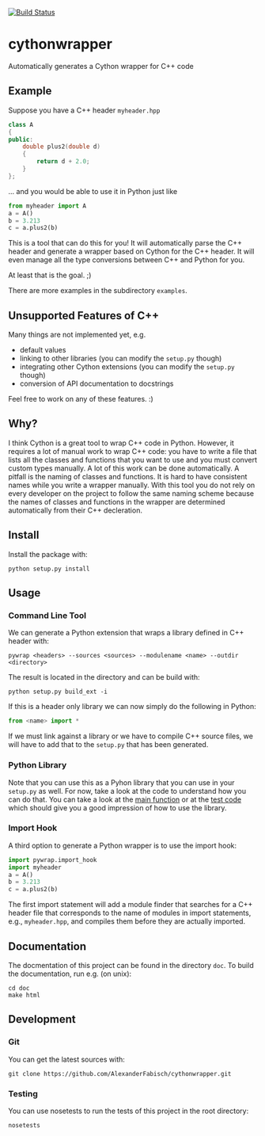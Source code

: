 [![Build Status](https://travis-ci.org/AlexanderFabisch/cythonwrapper.png?branch=master)](https://travis-ci.org/AlexanderFabisch/cythonwrapper)

# cythonwrapper

Automatically generates a Cython wrapper for C++ code

## Example

Suppose you have a C++ header `myheader.hpp`

```cpp
class A
{
public:
    double plus2(double d)
    {
        return d + 2.0;
    }
};
```

... and you would be able to use it in Python just like

```python
from myheader import A
a = A()
b = 3.213
c = a.plus2(b)
```

This is a tool that can do this for you! It will automatically parse the
C++ header and generate a wrapper based on Cython for the C++ header. It
will even manage all the type conversions between C++ and Python for you.

At least that is the goal. ;)

There are more examples in the subdirectory `examples`.

## Unsupported Features of C++

Many things are not implemented yet, e.g.

* default values
* linking to other libraries (you can modify the `setup.py` though)
* integrating other Cython extensions (you can modify the `setup.py` though)
* conversion of API documentation to docstrings

Feel free to work on any of these features. :)

## Why?

I think Cython is a great tool to wrap C++ code in Python. However, it requires a lot of manual work to wrap C++ code: you have to write a file that lists all the classes and functions that you want to use and you must convert custom types manually. A lot of this work can be done automatically. A pitfall is the naming of classes and functions. It is hard to have consistent names while you write a wrapper manually. With this tool you do not rely on every developer on the project to follow the same naming scheme because the names of classes and functions in the wrapper are determined automatically from their C++ decleration.

## Install

Install the package with:

    python setup.py install

## Usage

### Command Line Tool

We can generate a Python extension that wraps a library defined in C++ header
with:

    pywrap <headers> --sources <sources> --modulename <name> --outdir <directory>

The result is located in the directory <target> and can be build with:

    python setup.py build_ext -i

If this is a header only library we can now simply do the following in
Python:

```python
from <name> import *
```

If we must link against a library or we have to compile C++ source files, we
will have to add that to the `setup.py` that has been generated.

### Python Library

Note that you can use this as a Pyhon library that you can use in your
`setup.py` as well. For now, take a look at the code to understand how
you can do that. You can take a look at the
[main function](https://github.com/AlexanderFabisch/cythonwrapper/blob/master/bin/pywrap#L29)
or at the
[test code](https://github.com/AlexanderFabisch/cythonwrapper/blob/master/pywrap/testing.py)
which should give you a good impression of how to use the library.

### Import Hook

A third option to generate a Python wrapper is to use the import hook:

```python
import pywrap.import_hook
import myheader
a = A()
b = 3.213
c = a.plus2(b)
```

The first import statement will add a module finder that searches for a
C++ header file that corresponds to the name of modules in import statements,
e.g., `myheader.hpp`, and compiles them before they are actually imported.

## Documentation

The docmentation of this project can be found in the directory `doc`. To
build the documentation, run e.g. (on unix):

    cd doc
    make html

## Development

### Git

You can get the latest sources with:

    git clone https://github.com/AlexanderFabisch/cythonwrapper.git

### Testing

You can use nosetests to run the tests of this project in the root directory:

    nosetests
